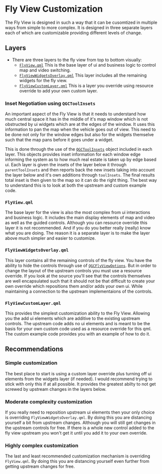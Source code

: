 # Fly View Customization

The Fly View is designed in such a way that it can be cusomtized in multiple ways from simple to more complex. It is designed in three separate layers each of which are customizable providing different levels of change.

## Layers

- There are three layers to the fly view from top to bottom visually:
  - [`FlyView.qml`](https://github.com/mavlink/qgroundcontrol/blob/master/src/FlightDisplay/FlyView.qml) This is the base layer of ui and business logic to control map and video switching.
  - [`FlyViewWidgetsOverlay.qml`](https://github.com/mavlink/qgroundcontrol/blob/master/src/FlightDisplay/FlyViewWidgetLayer.qml) This layer includes all the remaining widgets for the fly view.
  - [`FlyViewCustomLayer.qml`](https://github.com/mavlink/qgroundcontrol/blob/master/src/FlightDisplay/FlyViewCustomLayer.qml) This is a layer you override using resource override to add your own custom layer.

### Inset Negotiation using `QGCToolInsets`

An important aspect of the Fly View is that it needs to understand how much central space it has in the middle of it's map window which is not obstructed by ui widgets which are at the edges of the window. It uses this information to pan the map when the vehicle goes out of view. This need to be done not only for the window edges but also for the widgets themselve such that the map pans before it goes under a widget.

This is done through the use of the [`QGCToolInsets`](https://github.com/mavlink/qgroundcontrol/blob/master/src/QmlControls/QGCToolInsets.qml) object included in each layer. This objects provides inset information for each window edge informing the system as to how much real estate is taken up by edge based ui. Each layer is given the insets of the layer below it through `parentToolInsets` and then reports back the new insets taking into account the layer below and it's own additions through `toolInsets`. The final results total inset is then given to the map so it can do the right thing. The best way to understand this is to look at both the upstream and custom example code.

### `FlyView.qml`

The base layer for the view is also the most complex from ui interactions and business logic. It includes the main display elements of map and video as well as the guided controls. Although you can resource override this layer it is not recommended. And if you do you better really (really) know what you are doing. The reason it is a separate layer is to make the layer above much simpler and easier to customize.

### `FlyViewWidgetsOverlay.qml`

This layer contains all the remaining controls of the fly view. You have the ability to hide the controls through use of [`QGCFlyViewOptions`](https://github.com/mavlink/qgroundcontrol/blob/master/src/api/QGCOptions.h). But in order to change the layout of the upstream controls you must use a resource override. If you look at the source you'll see that the controls themselves are well encapsulated such that it should not be that difficult to create your own override which repositions them and/or adds your own ui. While maintaining a connection to the upstream implementaions of the controls.

### `FlyViewCustomLayer.qml`

This provides the simplest customization ability to the Fly View. Allowing you the add ui elements which are additive to the existing upstream controls. The upstream code adds no ui elements and is meant to be the basis for your own custom code used as a resource override for this qml. The custom example code provides you with an example of how to do it.

## Recommendations

### Simple customization

The best place to start is using a custom layer override plus turning off ui elements from the widgets layer (if needed). I would recommend trying to stick with only this if at all possible. It provides the greatest abilty to not get screwed by upstream changes in the layers below.

### Moderate complexity customization

If you really need to reposition upstream ui elements then your only choice is overriding `FlyViewWidgetsOverlay.qml`. By doing this you are distancing yourself a bit from upstream changes. Although you will still get changes in the upstream controls for free. If there is a whole new control added to the fly view upstream you won't get it until you add it to your own override.

### Highly complex customization

The last and least recommended customization mechanism is overriding `FlyView.qml`. By doing this you are distancing yourself even further from getting upstream changes for free.
